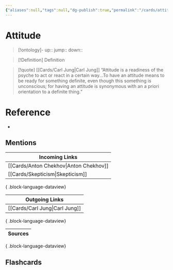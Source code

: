```yaml
---
{"aliases":null,"tags":null,"dg-publish":true,"permalink":"/cards/attitude/","dgPassFrontmatter":true}
---
```


# Attitude

> [!ontology]-
> up:: 
> jump:: 
> down:: 

> [!Definition] Definition
> 

> [!quote] [[Cards/Carl Jung\|Carl Jung]]
> “Attitude is a readiness of the psyche to act or react in a certain way...To have an attitude means to be ready for something definite, even though this something is unconscious; for having an attitude is synonymous with an a priori orientation to a definite thing.”

# Reference
- 

## Mentions
| Incoming Links                            |
| ----------------------------------------- |
| [[Cards/Anton Chekhov\|Anton Chekhov]] |
| [[Cards/Skepticism\|Skepticism]]       |

{ .block-language-dataview}

| Outgoing Links                    |
| --------------------------------- |
| [[Cards/Carl Jung\|Carl Jung]] |

{ .block-language-dataview}

| Sources |
| ------- |

{ .block-language-dataview}

## Flashcards 
